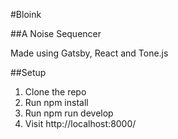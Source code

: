 #Bloink

##A Noise Sequencer

Made using Gatsby, React and Tone.js

##Setup

1. Clone the repo
2. Run npm install
3. Run npm run develop
4. Visit http://localhost:8000/




